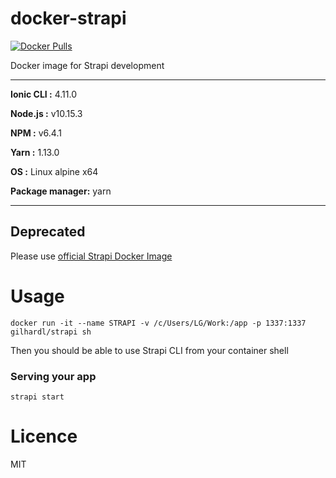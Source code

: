 # docker-strapi

[![Docker Pulls](https://img.shields.io/docker/pulls/gilhardl/strapi.svg?style=flat-square)](https://hub.docker.com/r/gilhardl/strapi/)

Docker image for Strapi development

----------------------------------------

**Ionic CLI :** 4.11.0

**Node.js :** v10.15.3

**NPM :** v6.4.1

**Yarn :** 1.13.0

**OS :** Linux alpine x64

**Package manager:** yarn

----------------------------------------


## Deprecated

Please use [official Strapi Docker Image](https://github.com/strapi/strapi-docker)

# Usage

```
docker run -it --name STRAPI -v /c/Users/LG/Work:/app -p 1337:1337 gilhardl/strapi sh
```

Then you should be able to use Strapi CLI from your container shell

### Serving your app

```
strapi start
```

# Licence

MIT